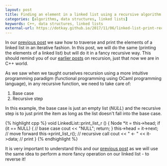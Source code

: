 ```yaml
---
layout: post
title: Finding an element in a linked list using a recursive algorithm and printing it out
categories: [algorithms, data structures, linked lists]
keywords: C++, data structures, linked lists
external-url: https://dotkay.github.io/2017/11/06/linked-list-print-rec
---
```


In our [previous post](https://dotkay.github.io/2017/11/05/linked-list-print) we saw how to traverse and print the elements of a linked list in an iterative fashion. In this post, we will do the same (printing the elements of a linked list) but will do it in a fancy recursive way. This should remind you of our [earlier posts](https://dotkay.github.io/2017/08/15/more-simple-recursion-examples/) on recursion, just that now we are in C++ world.

As we saw when we taught ourselves recursion using a more intuitive programming paradigm (functional programming using OCaml programming language), in any recursive function, we need to take care of:
1. Base case
2. Recursive step

In this example, the base case is just an empty list (_NULL_) and the recursive step is to just print the item as long as the list doesn't fall into the base case.

{% highlight cpp %}
void LinkedList::print_list_r () {
  Node *it = this->head;
  if (it == NULL) {            // base case
    cout << "NULL";
    return;
  }
  this->head = it->next;       // move forward
  this->print_list_r();        // recursive call
  cout << " <- " << it->data;  // print 
}
{% endhighlight %}

It is very important to understand this and our [previous post](https://dotkay.github.io/2017/11/05/linked-list-print) as we will use the same idea to perform a more fancy operation on our linked list - to reverse it!
